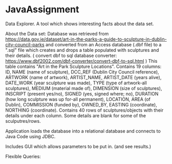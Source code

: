 # JavaAssignment 
Data Explorer.
A tool which shows interesting facts about the data set.

About the Data set: 
Database was retrieved from https://data.gov.ie/dataset/art-in-the-parks-a-guide-to-sculpture-in-dublin-city-council-parks 
and converted from an Access database (.dbf file) to a ".sql" file which creates and drops a table populated with sculptures and their details.
( convert dbf to sql database converter:
https://www.dbf2002.com/dbf-converter/convert-dbf-to-sql.html )
This table contains "Art in the Park Sculpture Locations". 
Contains 19 columns: ID, NAME (name of sculpture), DCC_REF (Dublin City Council reference), ARTWORK (name of artwork), ARTIST_NAME, ARTIST_DATE (years alive), DATE_WORK (year sculpture was made), TYPE (type of artwork-all sculptures), MEDIUM (material made of), DIMENSION (size of sculptures), INSCRIPT (present yes/no), SIGNED (yes, signed where; no), DURATION (how long sculpture was up for-all permanent), LOCATION, AREA (of Dublin), COMMISSION (funded by), OWNED_BY, EASTING (coordinate), NORTHING (coordinate).
Contains 40 rows of sculptures/objects with their details under each column. Some details are blank for some of the sculputres/rows.

Application loads the database into a relational database and connects to Java Code using JDBC.

Includes GUI which allows parameters to be put in. (and see results.)

Flexible Queries:
